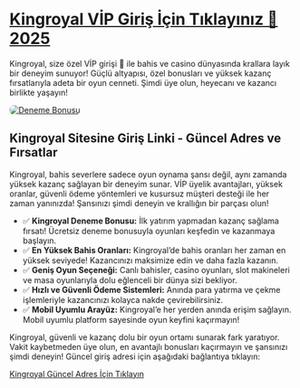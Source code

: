 <h1><a href="https://t.me/+vT5xydT9LLBlMzA0" title="Kingroyal VİP Giriş İçin Tıklayınız">Kingroyal VİP Giriş İçin Tıklayınız 👑 2025</a></h1>
<p>Kingroyal, size özel VİP girişi 🎰 ile bahis ve casino dünyasında krallara layık bir deneyim sunuyor! Güçlü altyapısı, özel bonusları ve yüksek kazanç fırsatlarıyla adeta bir oyun cenneti. Şimdi üye olun, heyecanı ve kazancı birlikte yaşayın!</p>
<a href="https://t.me/+vT5xydT9LLBlMzA0" title="Deneme Bonusu">
    <img src="https://i.ibb.co/5K7Ks6w/zzzz3.gif" alt="Deneme Bonusu" style="max-width:100%; height:auto; border-radius:8px;">
</a>
<div class="description">
    <h2>Kingroyal Sitesine Giriş Linki - Güncel Adres ve Fırsatlar</h2>
    <p>Kingroyal, bahis severlere sadece oyun oynama şansı değil, aynı zamanda yüksek kazanç sağlayan bir deneyim sunar. VİP üyelik avantajları, yüksek oranlar, güvenli ödeme yöntemleri ve kusursuz müşteri desteği ile her zaman yanınızda! Şansınızı şimdi deneyin ve krallığın bir parçası olun!</p>
    <ul>
        <li>✅ <strong>Kingroyal Deneme Bonusu:</strong> İlk yatırım yapmadan kazanç sağlama fırsatı! Ücretsiz deneme bonusuyla oyunları keşfedin ve kazanmaya başlayın.</li>
        <li>✅ <strong>En Yüksek Bahis Oranları:</strong> Kingroyal’de bahis oranları her zaman en yüksek seviyede! Kazancınızı maksimize edin ve daha fazla kazanın.</li>
        <li>✅ <strong>Geniş Oyun Seçeneği:</strong> Canlı bahisler, casino oyunları, slot makineleri ve masa oyunlarıyla dolu eğlenceli bir dünya sizi bekliyor.</li>
        <li>✅ <strong>Hızlı ve Güvenli Ödeme Sistemleri:</strong> Anında para yatırma ve çekme işlemleriyle kazancınızı kolayca nakde çevirebilirsiniz.</li>
        <li>✅ <strong>Mobil Uyumlu Arayüz:</strong> Kingroyal’e her yerden anında erişim sağlayın. Mobil uyumlu platform sayesinde oyun keyfini kaçırmayın!</li>
    </ul>
    <p>Kingroyal, güvenli ve kazanç dolu bir oyun ortamı sunarak fark yaratıyor. Vakit kaybetmeden üye olun, en avantajlı bonusları kaçırmayın ve şansınızı şimdi deneyin! Güncel giriş adresi için aşağıdaki bağlantıya tıklayın:</p>
    <a href="https://t.me/+vT5xydT9LLBlMzA0" title="Kingroyal Güncel Adres">Kingroyal Güncel Adres İçin Tıklayın</a>
</div>
